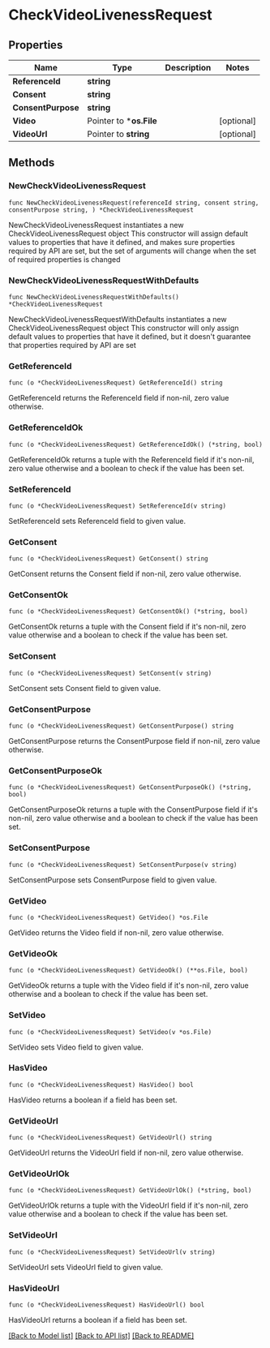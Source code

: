 # CheckVideoLivenessRequest

## Properties

Name | Type | Description | Notes
------------ | ------------- | ------------- | -------------
**ReferenceId** | **string** |  | 
**Consent** | **string** |  | 
**ConsentPurpose** | **string** |  | 
**Video** | Pointer to ***os.File** |  | [optional] 
**VideoUrl** | Pointer to **string** |  | [optional] 

## Methods

### NewCheckVideoLivenessRequest

`func NewCheckVideoLivenessRequest(referenceId string, consent string, consentPurpose string, ) *CheckVideoLivenessRequest`

NewCheckVideoLivenessRequest instantiates a new CheckVideoLivenessRequest object
This constructor will assign default values to properties that have it defined,
and makes sure properties required by API are set, but the set of arguments
will change when the set of required properties is changed

### NewCheckVideoLivenessRequestWithDefaults

`func NewCheckVideoLivenessRequestWithDefaults() *CheckVideoLivenessRequest`

NewCheckVideoLivenessRequestWithDefaults instantiates a new CheckVideoLivenessRequest object
This constructor will only assign default values to properties that have it defined,
but it doesn't guarantee that properties required by API are set

### GetReferenceId

`func (o *CheckVideoLivenessRequest) GetReferenceId() string`

GetReferenceId returns the ReferenceId field if non-nil, zero value otherwise.

### GetReferenceIdOk

`func (o *CheckVideoLivenessRequest) GetReferenceIdOk() (*string, bool)`

GetReferenceIdOk returns a tuple with the ReferenceId field if it's non-nil, zero value otherwise
and a boolean to check if the value has been set.

### SetReferenceId

`func (o *CheckVideoLivenessRequest) SetReferenceId(v string)`

SetReferenceId sets ReferenceId field to given value.


### GetConsent

`func (o *CheckVideoLivenessRequest) GetConsent() string`

GetConsent returns the Consent field if non-nil, zero value otherwise.

### GetConsentOk

`func (o *CheckVideoLivenessRequest) GetConsentOk() (*string, bool)`

GetConsentOk returns a tuple with the Consent field if it's non-nil, zero value otherwise
and a boolean to check if the value has been set.

### SetConsent

`func (o *CheckVideoLivenessRequest) SetConsent(v string)`

SetConsent sets Consent field to given value.


### GetConsentPurpose

`func (o *CheckVideoLivenessRequest) GetConsentPurpose() string`

GetConsentPurpose returns the ConsentPurpose field if non-nil, zero value otherwise.

### GetConsentPurposeOk

`func (o *CheckVideoLivenessRequest) GetConsentPurposeOk() (*string, bool)`

GetConsentPurposeOk returns a tuple with the ConsentPurpose field if it's non-nil, zero value otherwise
and a boolean to check if the value has been set.

### SetConsentPurpose

`func (o *CheckVideoLivenessRequest) SetConsentPurpose(v string)`

SetConsentPurpose sets ConsentPurpose field to given value.


### GetVideo

`func (o *CheckVideoLivenessRequest) GetVideo() *os.File`

GetVideo returns the Video field if non-nil, zero value otherwise.

### GetVideoOk

`func (o *CheckVideoLivenessRequest) GetVideoOk() (**os.File, bool)`

GetVideoOk returns a tuple with the Video field if it's non-nil, zero value otherwise
and a boolean to check if the value has been set.

### SetVideo

`func (o *CheckVideoLivenessRequest) SetVideo(v *os.File)`

SetVideo sets Video field to given value.

### HasVideo

`func (o *CheckVideoLivenessRequest) HasVideo() bool`

HasVideo returns a boolean if a field has been set.

### GetVideoUrl

`func (o *CheckVideoLivenessRequest) GetVideoUrl() string`

GetVideoUrl returns the VideoUrl field if non-nil, zero value otherwise.

### GetVideoUrlOk

`func (o *CheckVideoLivenessRequest) GetVideoUrlOk() (*string, bool)`

GetVideoUrlOk returns a tuple with the VideoUrl field if it's non-nil, zero value otherwise
and a boolean to check if the value has been set.

### SetVideoUrl

`func (o *CheckVideoLivenessRequest) SetVideoUrl(v string)`

SetVideoUrl sets VideoUrl field to given value.

### HasVideoUrl

`func (o *CheckVideoLivenessRequest) HasVideoUrl() bool`

HasVideoUrl returns a boolean if a field has been set.


[[Back to Model list]](../README.md#documentation-for-models) [[Back to API list]](../README.md#documentation-for-api-endpoints) [[Back to README]](../README.md)


